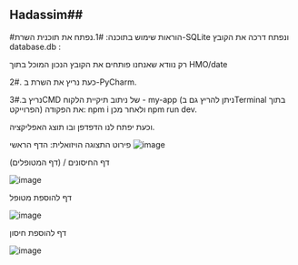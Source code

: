 ## Hadassim##
#הוראות שימוש בתוכנה:
1#.נפתח את תוכנית השרת-SQLite ונפתח דרכה את הקובץ database.db    :

רק נוודא שאנחנו פותחים את הקובץ הנכון המוכל בתוך HMO/date

2#. כעת נריץ את השרת ב-PyCharm.
 
3#.נריץ בCMD של ניתוב תיקיית הלקוח - my-app (ניתן להריץ גם בTerminal בתוך הפרוייקט) את הפקודה: npm i ולאחר מכן npm run dev.

וכעת יפתח לנו הדפדפן ובו תוצג האפליקציה.

פירוט התצוגה הויזואלית:
הדף הראשי
![image](https://github.com/HadassaBagrish/Atida/assets/145606249/cdc2f5ea-cb13-4ce5-b5e7-aa7371291479)

דף החיסונים / (דף המטופלים)


![image](https://github.com/HadassaBagrish/Atida/assets/145606249/5f657e56-e8d9-4750-8ae9-10882b828767)



דף להוספת מטופל

![image](https://github.com/HadassaBagrish/Atida/assets/145606249/3323fd23-02c2-4f04-8d2c-76d472fce403)


דף להוספת חיסון


![image](https://github.com/HadassaBagrish/Atida/assets/145606249/c1e32566-9c61-4f84-aaa7-3c59a9b06fe1)



